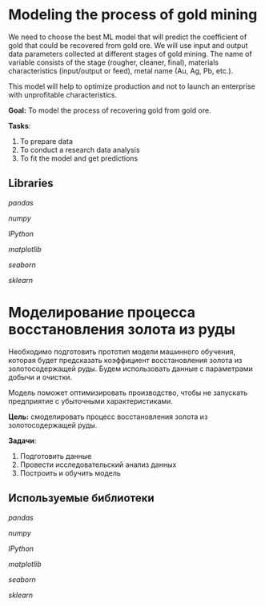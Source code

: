 # Modeling the process of gold mining

We need to choose the best ML model that will predict the coefficient of gold that could be recovered from gold ore. We will use input and output data parameters collected at different stages of gold mining. The name of variable consists of the stage (rougher, cleaner, final), materials characteristics (input/output or feed), metal name (Au, Ag, Pb, etc.).

This model will help to optimize production and not to launch an enterprise with unprofitable characteristics.

**Goal:** To model the process of recovering gold from gold ore.

**Tasks**:

1. To prepare data
2. To conduct a research data analysis
3. To fit the model and get predictions

## Libraries

*pandas*

*numpy*

*IPython*

*matplotlib*

*seaborn*

*sklearn*

# Моделирование процесса восстановления золота из руды

Необходимо подготовить прототип модели машинного обучения, которая будет предсказать коэффициент восстановления золота из золотосодержащей руды. Будем использовать данные с параметрами добычи и очистки. 

Модель поможет оптимизировать производство, чтобы не запускать предприятие с убыточными характеристиками.

**Цель:** смоделировать процесс восстановления золота из золотосодержащей руды.

**Задачи**:

1. Подготовить данные
2. Провести исследовательский анализ данных
3. Построить и обучить модель

## Используемые библиотеки

*pandas*

*numpy*

*IPython*

*matplotlib*

*seaborn*

*sklearn*